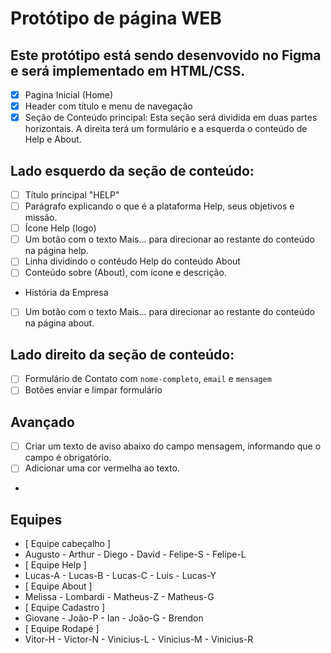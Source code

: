 # Protótipo de página WEB

## Este protótipo está sendo desenvovido no Figma e será implementado  em HTML/CSS.

- [x] Pagina Inicial (Home)
- [x] Header com título e menu de navegação
- [x] Seção de Conteúdo  principal: Esta seção será dividida em duas partes horizontais.  A direita terá um formulário e a esquerda o conteúdo de Help e About.
## Lado esquerdo da seção de conteúdo:
- [ ] Título principal "HELP"
- [ ] Parágrafo explicando o que é a plataforma Help, seus objetivos e missão.
 - [ ] Ícone  Help (logo)
 - [ ] Um botão com o texto Mais...  para direcionar  ao restante do conteúdo na página help.
 - [ ] Linha dividindo o contéudo Help  do conteúdo About
 - [ ] Conteúdo sobre (About), com ícone e descrição.
 * História da Empresa
 - [ ] Um botão com o texto Mais...  para direcionar  ao restante do conteúdo na página about.
 ## Lado direito da seção de conteúdo:
 - [ ] Formulário de Contato com `nome-completo`, `email` e `mensagem`
 - [ ] Botões enviar e limpar formulário
 ## Avançado
  - [ ] Criar um texto de aviso abaixo do campo  mensagem, informando que o campo  é   obrigatório.
  - [ ] Adicionar uma cor vermelha ao texto.
  - 
  
## Equipes

- [ Equipe cabeçalho ]
- Augusto - Arthur - Diego - David - Felipe-S - Felipe-L
- [ Equipe Help ]
- Lucas-A - Lucas-B - Lucas-C - Luis - Lucas-Y
- [ Equipe About ]
- Melissa - Lombardi - Matheus-Z - Matheus-G
- [ Equipe Cadastro ]
- Giovane - João-P - Ian - João-G - Brendon
- [ Equipe Rodapé ]
- Vitor-H - Victor-N - Vinicius-L - Vinicius-M - Vinicius-R